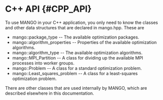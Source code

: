 # C++ API {#CPP_API}

To use MANGO in your C++ application, you only need to know the classes and other data structures
that are declared in mango.hpp. These are

* mango::package_type -- The available optimization packages.
* mango::algorithm_properties -- Properties of the available optimization algorithms.
* mango::algorithm_type -- The available optimization algorithms.
* mango::MPI_Partition -- A class for dividing up the available MPI processes into worker groups.
* mango::Problem -- A class for a standard optimization problem.
* mango::Least_squares_problem -- A class for a least-squares optimization problem.

There are other classes that are used internally by MANGO, which are described elsewhere in this documentation. 